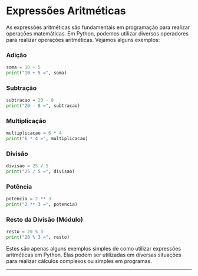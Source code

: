 # Expressões Aritméticas

As expressões aritméticas são fundamentais em programação para realizar operações matemáticas. Em Python, podemos utilizar diversos operadores para realizar operações aritméticas. Vejamos alguns exemplos:

### Adição
```python
soma = 10 + 5
print("10 + 5 =", soma)
```

### Subtração
```python
subtracao = 20 - 8
print("20 - 8 =", subtracao)
```

### Multiplicação
```python
multiplicacao = 6 * 4
print("6 * 4 =", multiplicacao)
```

### Divisão
```python
divisao = 25 / 5
print("25 / 5 =", divisao)
```

### Potência
```python
potencia = 2 ** 3
print("2 ** 3 =", potencia)
```

### Resto da Divisão (Módulo)
```python
resto = 20 % 3
print("20 % 3 =", resto)
```

Estes são apenas alguns exemplos simples de como utilizar expressões aritméticas em Python. Elas podem ser utilizadas em diversas situações para realizar cálculos complexos ou simples em programas.

---
